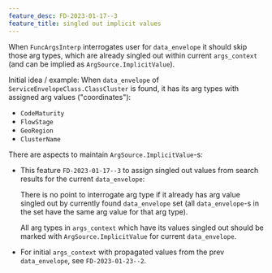 ```yaml
---
feature_desc: FD-2023-01-17--3
feature_title: singled out implicit values
---
```


When `FuncArgsInterp` interrogates user for `data_envelope` it should skip those arg types,
which are already singled out within current `args_context` (and can be implied as `ArgSource.ImplicitValue`).

Initial idea / example:
When `data_envelope` of `ServiceEnvelopeClass.ClassCluster` is found,
it has its arg types with assigned arg values ("coordinates"):
*   `CodeMaturity`
*   `FlowStage`
*   `GeoRegion`
*   `ClusterName`

There are aspects to maintain `ArgSource.ImplicitValue`-s:

*   This feature `FD-2023-01-17--3` to assign singled out values from search results for the current `data_envelope`:

    There is no point to interrogate arg type if it already has arg value singled out by
    currently found `data_envelope` set (all `data_envelope`-s in the set have the same arg value for that arg type).

    All arg types in `args_context` which have its values singled out
    should be marked with `ArgSource.ImplicitValue` for current `data_envelope`.

*   For initial `args_context` with propagated values from the prev `data_envelope`, see `FD-2023-01-23--2`.

